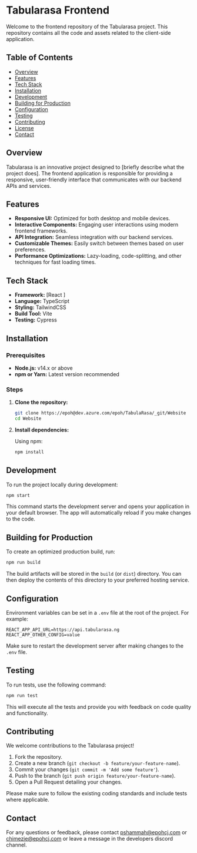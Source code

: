 # Tabularasa Frontend

Welcome to the frontend repository of the Tabularasa project. This repository contains all the code and assets related to the client-side application.

## Table of Contents

- [Overview](#overview)
- [Features](#features)
- [Tech Stack](#tech-stack)
- [Installation](#installation)
- [Development](#development)
- [Building for Production](#building-for-production)
- [Configuration](#configuration)
- [Testing](#testing)
- [Contributing](#contributing)
- [License](#license)
- [Contact](#contact)

## Overview

Tabularasa is an innovative project designed to [briefly describe what the project does]. The frontend application is responsible for providing a responsive, user-friendly interface that communicates with our backend APIs and services.

## Features

- **Responsive UI:** Optimized for both desktop and mobile devices.
- **Interactive Components:** Engaging user interactions using modern frontend frameworks.
- **API Integration:** Seamless integration with our backend services.
- **Customizable Themes:** Easily switch between themes based on user preferences.
- **Performance Optimizations:** Lazy-loading, code-splitting, and other techniques for fast loading times.

## Tech Stack

- **Framework:** [React ] 
- **Language:** TypeScript
- **Styling:** TailwindCSS
- **Build Tool:** Vite
- **Testing:** Cypress

## Installation

### Prerequisites

- **Node.js:** v14.x or above
- **npm or Yarn:** Latest version recommended

### Steps

1. **Clone the repository:**

   ```bash
   git clone https://epoh@dev.azure.com/epoh/TabulaRasa/_git/Website
   cd Website
   ```

2. **Install dependencies:**

   Using npm:

   ```bash
   npm install
   ```

## Development

To run the project locally during development:

```bash
npm start
```


This command starts the development server and opens your application in your default browser. The app will automatically reload if you make changes to the code.

## Building for Production

To create an optimized production build, run:

```bash
npm run build
```


The build artifacts will be stored in the `build` (or `dist`) directory. You can then deploy the contents of this directory to your preferred hosting service.

## Configuration

Environment variables can be set in a `.env` file at the root of the project. For example:

```env
REACT_APP_API_URL=https://api.tabularasa.ng
REACT_APP_OTHER_CONFIG=value
```

Make sure to restart the development server after making changes to the `.env` file.

## Testing

To run tests, use the following command:

```bash
npm run test
```


This will execute all the tests and provide you with feedback on code quality and functionality.

## Contributing

We welcome contributions to the Tabularasa project! 

1. Fork the repository.
2. Create a new branch (`git checkout -b feature/your-feature-name`).
3. Commit your changes (`git commit -m 'Add some feature'`).
4. Push to the branch (`git push origin feature/your-feature-name`).
5. Open a Pull Request detailing your changes.

Please make sure to follow the existing coding standards and include tests where applicable.


## Contact

For any questions or feedback, please contact [pshammah@epohcj.com](mailto:pshammah@epohcj.com) or [chimezie@epohcj.com](mailto:chimezie@epohcj.com) or leave a message in the developers discord channel.


